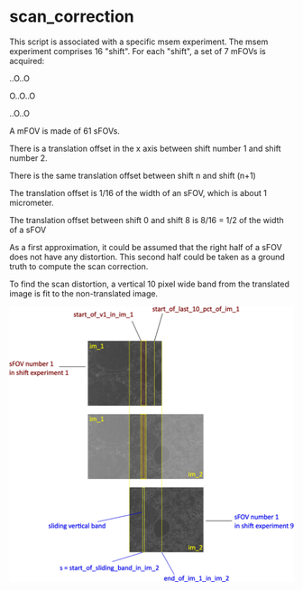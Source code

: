 # scan_correction

This script is associated with a specific msem experiment.
The msem experiment comprises 16 "shift".
For each "shift", a set of 7 mFOVs is acquired:

..O..O
  
O..O..O

..O..O
  
A mFOV is made of 61 sFOVs.

There is a translation offset in the x axis between shift number 1 and shift number 2.

There is the same translation offset between shift n and shift (n+1)

The translation offset is 1/16 of the width of an sFOV, which is about 1 micrometer.

The translation offset between shift 0 and shift 8 is 8/16 = 1/2 of the width of a sFOV

As a first approximation, it could be assumed that the right half of a sFOV
does not have any distortion. This second half could be taken as a ground truth
to compute the scan correction.

To find the scan distortion, a vertical 10 pixel wide band from the translated image
is fit to the non-translated image.

![Naming convention](scan_correction_naming.jpg?raw=true "Naming convention")